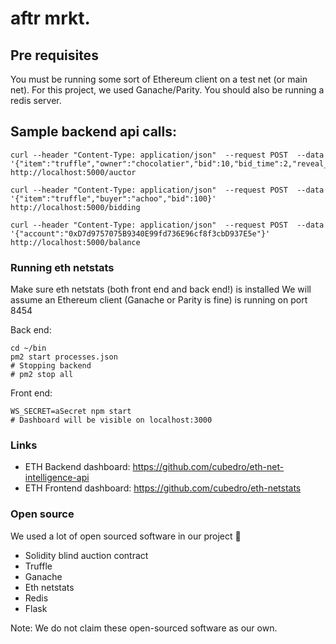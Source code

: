 # aftr mrkt.

## Pre requisites
You must be running some sort of Ethereum client on a test net (or main net). For this project, we used Ganache/Parity. You should also be running a redis server.

## Sample backend api calls:
```
curl --header "Content-Type: application/json"  --request POST  --data '{"item":"truffle","owner":"chocolatier","bid":10,"bid_time":2,"reveal_time":2}'  http://localhost:5000/auctor

curl --header "Content-Type: application/json"  --request POST  --data '{"item":"truffle","buyer":"achoo","bid":100}'  http://localhost:5000/bidding

curl --header "Content-Type: application/json"  --request POST  --data '{"account":"0xD7d9757075B9340E99fd736E96cf8f3cbD937E5e"}'  http://localhost:5000/balance
```

### Running eth netstats
Make sure eth netstats (both front end and back end!) is installed
We will assume an Ethereum client (Ganache or Parity is fine) is running on port 8454

Back end: 
```
cd ~/bin
pm2 start processes.json
# Stopping backend
# pm2 stop all
```

Front end:
```
WS_SECRET=aSecret npm start
# Dashboard will be visible on localhost:3000
```

### Links
* ETH Backend dashboard: https://github.com/cubedro/eth-net-intelligence-api
* ETH Frontend dashboard: https://github.com/cubedro/eth-netstats

### Open source 
We used a lot of open sourced software in our project 💖
* Solidity blind auction contract
* Truffle
* Ganache
* Eth netstats
* Redis
* Flask

Note: We do not claim these open-sourced software as our own. 